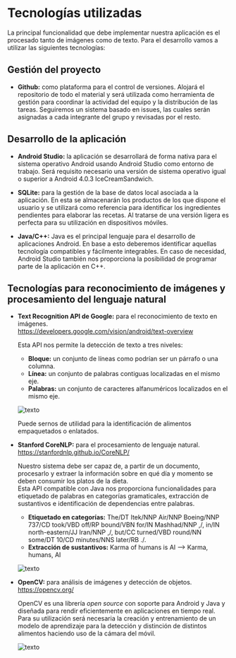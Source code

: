 # Tecnologías utilizadas

La principal funcionalidad que debe implementar nuestra aplicación es el procesado tanto de imágenes como de texto.
Para el desarrollo vamos a utilizar las siguientes tecnologías:

## Gestión del proyecto

- **Github:** como plataforma para el control de versiones. Alojará el repositorio de todo el material y será utilizada como
  herramienta de gestión para coordinar la actividad del equipo y la distribución de las tareas. Seguiremos un sistema basado
  en issues, las cuales serán asignadas a cada integrante del grupo y revisadas por el resto.

## Desarrollo de la aplicación

- **Android Studio:** la aplicación se desarrollará de forma nativa para el sistema operativo Android usando Android Studio
  como entorno de trabajo. Será requisito necesario una versión de sistema operativo igual o superior a Android 4.0.3 
  IceCreamSandwich.

- **SQLite:** para la gestión de la base de datos local asociada a la aplicación. En esta se almacenarán los productos de los
  que dispone el usuario y se utilizará como referencia para identificar los ingredientes pendientes para elaborar las recetas.
  Al tratarse de una versión ligera es perfecta para su utilización en dispositivos móviles.
  
- **Java/C++:** Java es el principal lenguaje para el desarrollo de aplicaciones Android. En base a esto deberemos identificar
  aquellas tecnología compatibles y fácilmente integrables. En caso de necesidad, Android Studio también nos proporciona la
  posibilidad de programar parte de la aplicación en C++.
  
## Tecnologías para reconocimiento de imágenes y procesamiento del lenguaje natural
  
- **Text Recognition API de Google:** para el reconocimiento de texto en imágenes.<br/>
  https://developers.google.com/vision/android/text-overview
  
  Esta API nos permite la detección de texto a tres niveles:
  - **Bloque:** un conjunto de líneas como podrían ser un párrafo o una columna.
  - **Línea:** un conjunto de palabras contiguas localizadas en el mismo eje.
  - **Palabras:** un conjunto de caracteres alfanuméricos localizados en el mismo eje.
  
  ![texto](https://developers.google.com/vision/images/text-structure.png)
  
  Puede sernos de utilidad para la identificación de alimentos empaquetados o enlatados.

- **Stanford CoreNLP:** para el procesamiento de lenguaje natural.<br/>
  https://stanfordnlp.github.io/CoreNLP/
  
  Nuestro sistema debe ser capaz de, a partir de un documento, procesarlo y extraer la información sobre en qué día y momento se
  deben consumir los platos de la dieta. <br/>
  Esta API compatible con Java nos proporciona funcionalidades para etiquetado de palabras en categorías gramaticales,
  extracción de sustantivos e identificación de dependencias entre palabras.
  
  - **Etiquetado en categorías:** The/DT Itek/NNP Air/NNP Boeing/NNP 737/CD took/VBD off/RP bound/VBN for/IN Mashhad/NNP ,/,
  in/IN north-eastern/JJ Iran/NNP ,/, but/CC turned/VBD round/NN some/DT 10/CD minutes/NNS later/RB ./. 
  - **Extracción de sustantivos:** Karma of humans is AI --> Karma, humans, AI

  ![texto](https://d1o2okarmduwny.cloudfront.net/wp-content/uploads/2017/02/analysis_sc.png)
  
- **OpenCV:** para análisis de imágenes y detección de objetos.<br/>
  https://opencv.org/
  
  OpenCV es una librería *open source* con soporte para Android y Java y diseñada para rendir eficientemente en aplicaciones
  en tiempo real. Para su utilización será necesaria la creación y entrenamiento de un modelo de aprendizaje para la detección
  y distinción de distintos alimentos haciendo uso de la cámara del móvil.
 
  ![texto](http://answers.opencv.org/upfiles/14285711591298042.png)
